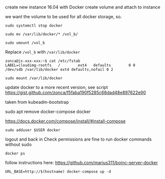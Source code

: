 create new instance 16.04 with Docker
create volume and attach to instance

we want the volume to be used for all docker storage,
so.

    sudo systemctl stop docker

    sudo mv /var/lib/docker/* /vol_b/

    sudo umount /vol_b


Replace `/vol_b` with `/var/lib/docker`

```
zonca@js-xxx-xxx:~$ cat /etc/fstab
LABEL=cloudimg-rootfs   /        ext4   defaults        0 0
/dev/sdb /var/lib/docker ext4 defaults,nofail 0 2
```

    sudo mount /var/lib/docker


update docker to a more recent version, see script
https://gist.github.com/zonca/f5faba190f5285c68dad48e897622e90

taken from kubeadm-bootstrap


sudo apt remove docker-compose docker

https://docs.docker.com/compose/install/#install-compose

    sudo adduser $USER docker

logout and back in
Check permissions are fine to run docker commands without sudo

    docker ps


follow instructions here:
https://github.com/marius311/boinc-server-docker

    URL_BASE=http://$(hostname) docker-compose up -d
